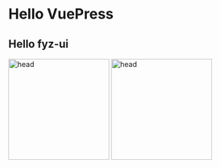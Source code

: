 # Hello VuePress

## Hello fyz-ui

<!-- <img :src="$withBase('./public/head.jpg')" alt="foo"> -->
<img :src="'/head.jpg'" alt="head" width="200px">
<img :src="'@/public/head.jpg'" alt="head" width="200px">